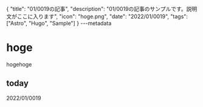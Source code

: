 {
  "title": "01/0019の記事",
  "description": "01/0019の記事のサンプルです。説明文がここに入ります",
  "icon": "hoge.png",
  "date": "2022/01/0019",
  "tags": ["Astro", "Hugo", "Sample"]
}
---metadata

# hoge
hogehoge

## today
2022/01/0019